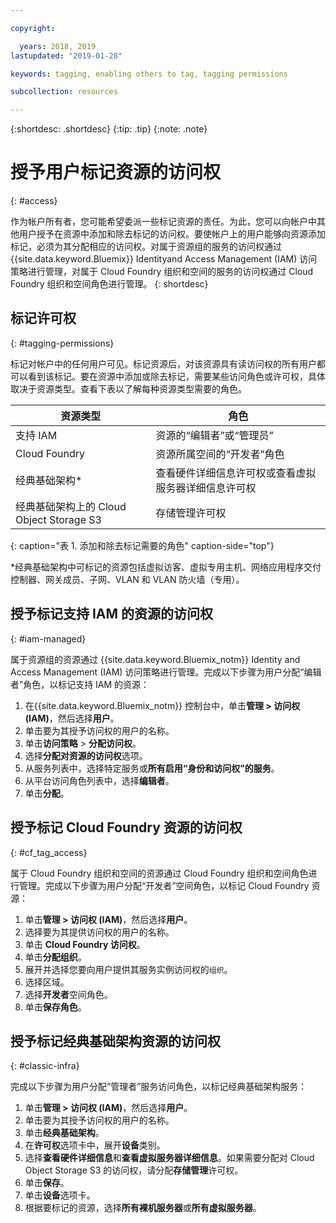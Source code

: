 ```yaml
---

copyright:

  years: 2018, 2019
lastupdated: "2019-01-28"

keywords: tagging, enabling others to tag, tagging permissions

subcollection: resources

---
```


{:shortdesc: .shortdesc}
{:tip: .tip}
{:note: .note}


# 授予用户标记资源的访问权
{: #access}

作为帐户所有者，您可能希望委派一些标记资源的责任。为此，您可以向帐户中其他用户授予在资源中添加和除去标记的访问权。要使帐户上的用户能够向资源添加标记，必须为其分配相应的访问权。对属于资源组的服务的访问权通过 {{site.data.keyword.Bluemix}} Identityand Access Management (IAM) 访问策略进行管理，对属于 Cloud Foundry 组织和空间的服务的访问权通过 Cloud Foundry 组织和空间角色进行管理。
{: shortdesc}

## 标记许可权
{: #tagging-permissions}

标记对帐户中的任何用户可见。标记资源后，对该资源具有读访问权的所有用户都可以看到该标记。要在资源中添加或除去标记，需要某些访问角色或许可权，具体取决于资源类型。查看下表以了解每种资源类型需要的角色。


|资源类型|角色|
|--------|---------------|
|支持 IAM|资源的“编辑者”或“管理员”|
|Cloud Foundry|资源所属空间的“开发者”角色|
|经典基础架构*|查看硬件详细信息许可权或查看虚拟服务器详细信息许可权|
|经典基础架构上的 Cloud Object Storage S3|存储管理许可权|
{: caption="表 1. 添加和除去标记需要的角色" caption-side="top"}

*经典基础架构中可标记的资源包括虚拟访客、虚拟专用主机、网络应用程序交付控制器、网关成员、子网、VLAN 和 VLAN 防火墙（专用）。


## 授予标记支持 IAM 的资源的访问权
{: #iam-managed}

属于资源组的资源通过 {{site.data.keyword.Bluemix_notm}} Identity and Access Management (IAM) 访问策略进行管理。完成以下步骤为用户分配“编辑者”角色，以标记支持 IAM 的资源：

  1. 在{{site.data.keyword.Bluemix_notm}} 控制台中，单击**管理 > 访问权 (IAM)**，然后选择**用户**。
  2. 单击要为其授予访问权的用户的名称。
  3. 单击**访问策略** > **分配访问权**。
  4. 选择**分配对资源的访问权**选项。
  5. 从服务列表中，选择特定服务或**所有启用“身份和访问权”的服务**。
  6. 从平台访问角色列表中，选择**编辑者**。
  7. 单击**分配**。

## 授予标记 Cloud Foundry 资源的访问权
{: #cf_tag_access}

属于 Cloud Foundry 组织和空间的资源通过 Cloud Foundry 组织和空间角色进行管理。完成以下步骤为用户分配“开发者”空间角色，以标记 Cloud Foundry 资源：

 1. 单击**管理 > 访问权 (IAM)**，然后选择**用户**。
2. 选择要为其提供访问权的用户的名称。
3. 单击 **Cloud Foundry 访问权**。
4. 单击**分配组织**。
5. 展开并选择您要向用户提供其服务实例访问权的`组织`。
6. 选择区域。
7. 选择**开发者**空间角色。
8. 单击**保存角色**。

## 授予标记经典基础架构资源的访问权
{: #classic-infra}

完成以下步骤为用户分配“管理者”服务访问角色，以标记经典基础架构服务：

  1. 单击**管理 > 访问权 (IAM)**，然后选择**用户**。
  2. 单击要为其授予访问权的用户的名称。
  3. 单击**经典基础架构**。
  4. 在**许可权**选项卡中，展开**设备**类别。
  5. 选择**查看硬件详细信息**和**查看虚拟服务器详细信息**。如果需要分配对 Cloud Object Storage S3 的访问权，请分配**存储管理**许可权。
  6. 单击**保存**。
  7. 单击**设备**选项卡。
  8. 根据要标记的资源，选择**所有裸机服务器**或**所有虚拟服务器**。

